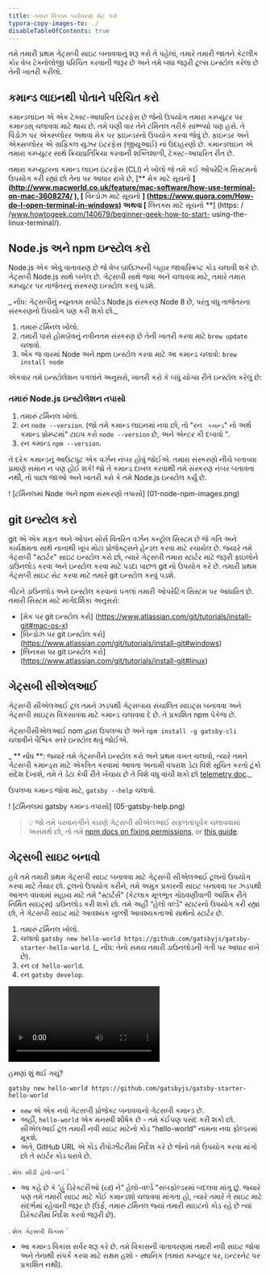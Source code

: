 ```yaml
---
title: તમારું વિકાસ પર્યાવરણ સેટ કરો
typora-copy-images-to: ./
disableTableOfContents: true
---
```


તમે તમારી પ્રથમ ગેટ્સબી સાઇટ બનાવવાનું શરૂ કરો તે પહેલાં, તમારે તમારી જાતને કેટલીક કોર વેબ ટેક્નોલોજી પરિચિત કરવાની જરૂર છે અને તમે બધા જરૂરી ટૂલ્સ ઇન્સ્ટોલ કરેલા છે તેની ખાતરી કરીલો.

## કમાન્ડ લાઇનથી પોતાને પરિચિત કરો

કમાન્ડલાઇન એ એક ટેક્સ્ટ-આધારિત ઇંટરફેસ છે જેનો ઉપયોગ તમારા કમ્પ્યુટર પર કમાન્ડસ્ ચલાવવા માટે થાય છે. તમે ઘણી વાર તેને ટર્મિનલ તરીકે સાભ્ળ્યો પણ હસે. તે વિંડોઝ પર એક્સ્પ્લોરર અથવા મેક પર ફાઇન્ડરનો ઉપયોગ કરવા જેવું છે. ફાઇન્ડર અને એક્સપ્લોરર એ ગ્રાફિકલ યુઝર ઇંટરફેસ (જીયુઆઈ) નાં ઉદાહરણો છે. કમાન્ડલાઇન એ તમારા કમ્પ્યુટર સાથે ક્રિયાપ્રતિક્રિયા કરવાની શક્તિશાળી, ટેક્સ્ટ-આધારિત રીત છે.

તમારા કમ્પ્યુટરના કમાન્ડ લાઇન ઇંટરફેસ (CLI) ને ખોલો જે તમે કઈ ઓપરેટિંગ સિસ્ટમનો ઉપયોગ કરી રહ્યાં છો તેના પર​ આધાર રાખે છે, [** મેક માટે સૂચનો **] (http://www.macworld.co.uk/feature/mac-software/how-use-terminal-on-mac-3608274/ ), [** વિન્ડોઝ માટે સૂચનો **] (https://www.quora.com/How-do-I-open-terminal-in-windows) અથવા [** લિનક્સ માટે સૂચનો **] (https: / /www.howtogeek.com/140679/beginner-geek-how-to-start- using-the-linux-terminal/).

## Node.js અને npm ઇન્સ્ટોલ કરો

Node.js એક એવું વાતાવરણ છે જે વેબ બ્રાઉઝરની બહાર જાવાસ્ક્રિપ્ટ કોડ ચલાવી શકે છે. ગેટ્સબી Node.js સાથે બનેલ છે. ગેટ્સબી સાથે જવા અને ચલાવવા માટે, તમારે તમારા કમ્પ્યુટર પર તાજેતરનું સંસ્કરણ ઇન્સ્ટોલ કરવું પડશે.

_ નોંધ: ગેટ્સબીનું ન્યૂનતમ સપોર્ટેડ Node.js સંસ્કરણ Node 8 છે, પરંતુ વધુ તાજેતરના સંસ્કરણનો ઉપયોગ પણ કરી શકો છો._

1. તમારું ટર્મિનલ ખોલો.
1. તમારી પાસે હોમબ્રેવનું નવીનતમ સંસ્કરણ છે તેની ખાતરી કરવા માટે `brew update` ચલાવો.
1. એક જ વારમાં Node અને npm ઇન્સ્ટોલ કરવા માટે આ કમાન્ડ ચલાવો: `brew install node`

એકવાર તમે ઇન્સ્ટોલેશન પગલાંને અનુસરો, ખાતરી કરો કે બધું યોગ્ય રીતે ઇન્સ્ટોલ કરેલું છે:

### તમારું Node.js ઇન્સ્ટોલેશન તપાસો

1. તમારું ટર્મિનલ ખોલો.
2. રન `node --version`. (જો તમે કમાન્ડ લાઇનમાં નવા છો, તો "રન ` કમાન્ડ`" નો અર્થ કમાન્ડ પ્રોમ્પ્ટમાં" ટાઇપ કરો `node --version` છે, અને એન્ટર કી દબાવો ".
3. રન કમાન્ડ `npm --version`.

તે દરેક કમાન્ડનું આઉટપુટ એક વર્ઝન નંબર હોવું જોઈએ. તમારા સંસ્કરણો નીચે બતાવ્યા પ્રમાણે સમાન ન પણ​ હોઈ શકે! જો તે કમાન્ડ દાખલ કરવાથી તમે સંસ્કરણ નંબર બતાવતા નથી, તો પાછા જાઓ અને ખાતરી કરો કે તમે Node.js ઇન્સ્ટોલ કર્યું છે.

! [ટર્મિનલમાં Node અને npm સંસ્કરણો તપાસો] (01-node-npm-images.png)

## git ઇન્સ્ટોલ કરો

git એ એક મફત અને ઓપન સોર્સ​ વિતરિત વર્ઝન કન્ટ્રોલ સિસ્ટમ છે જે ગતિ અને કાર્યક્ષમતા સાથે નાનાથી ખૂબ મોટા પ્રોજેક્ટ્સને હેન્ડલ કરવા માટે રચાયેલ છે. જ્યારે તમે ગેટ્સબી "સ્ટાર્ટર" સાઇટ ઇન્સ્ટોલ કરો છો, ત્યારે ગેટ્સબી તમારા સ્ટાર્ટર માટે જરૂરી ફાઇલોને ડાઉનલોડ કરવા અને ઇન્સ્ટોલ કરવા માટે પડદા પાછળ git નો ઉપયોગ કરે છે. તમારી પ્રથમ ગેટ્સબી સાઇટ સેટ કરવા માટે તમારે git ઇન્સ્ટોલ કરવું પડશે.

ગીટને ડાઉનલોડ અને ઇન્સ્ટોલ કરવાનાં પગલાં તમારી ઓપરેટિંગ સિસ્ટમ પર આધારિત છે. તમારી સિસ્ટમ માટે માર્ગદર્શિકા અનુસરો:

- [મેક​ પર git ઇન્સ્ટોલ કરો] (https://www.atlassian.com/git/tutorials/install-git#mac-os-x)
- [વિન્ડોઝ પર git ઇન્સ્ટોલ કરો] (https://www.atlassian.com/git/tutorials/install-git#windows)
- [લિનક્સ પર git ઇન્સ્ટોલ કરો] (https://www.atlassian.com/git/tutorials/install-git#linux)

## ગેટ્સબી સીએલઆઈ

ગેટ્સબી સીએલઆઈ ટૂલ તમને ઝડપથી ગેટ્સબાય સંચાલિત સાઇટ્સ બનાવવા અને ગેટ્સબી સાઇટ્સ વિકસાવવા માટે કમાન્ડ ચલાવવા દે છે. તે પ્રકાશિત npm પેકેજ છે.

ગેટ્સબીસીએલઆઈ nom દ્વારા ઉપલબ્ધ છે અને `npm install -g gatsby-cli` ચલાવીને વૈશ્વિક સ્તરે ઇન્સ્ટોલ થવું જોઈએ.

_ ** નોંધ **: જ્યારે તમે ગેટ્સબીને ઇન્સ્ટોલ કરો અને પ્રથમ વખત ચલાવો, ત્યારે તમને ગેટસબી કમાન્ડ્સ માટે એકત્રિત કરવામાં આવતા અનામી વપરાશ ડેટા વિશે સૂચિત કરતો ટૂંકો સંદેશ દેખાશે, તમે તે ડેટા કેવી રીતે ખેંચાય છે તે વિશે વધુ વાંચી શકો છો [telemetry doc](/docs/telemetry)._

ઉપલબ્ધ કમાન્ડ જોવા માટે, `gatsby --help` ચલાવો.

! [ટર્મિનલમાં gatsby કમાન્ડ તપાસો] (05-gatsby-help.png)

> 💡 જો તમે પરવાનગીને કારણે ગેટ્સબી સીએલઆઈ સફળતાપૂર્વક ચલાવવામાં અસમર્થ છો, તો તમે [npm docs on fixing permissions](https://docs.npmjs.com/getting-started/fixing-npm-permissions), or [this guide](https://github.com/sindresorhus/guides/blob/master/npm-global-without-sudo.md).

## ગેટ્સબી સાઇટ બનાવો

હવે તમે તમારી પ્રથમ ગેટ્સબી સાઇટ બનાવવા માટે ગેટ્સબી સીએલઆઈ ટૂલનો ઉપયોગ કરવા માટે તૈયાર છો. ટૂલનો ઉપયોગ કરીને, તમે અમુક પ્રકારની સાઇટ બનાવવા પર ઝડપથી આગળ વધવામાં સહાય માટે તમે "સ્ટાર્ટર્સ" (કેટલાક મૂળભૂત ગોઠવણીવાળી આંશિક રીતે નિર્મિત સાઇટ્સ) ડાઉનલોડ કરી શકો છો. તમે અહીં “હેલો વર્લ્ડ” સ્ટાટરનો ઉપયોગ કરી રહ્યાં છો, તે ગેટસબી સાઇટ માટે આવશ્યક ખુલ્લી આવશ્યકતાઓ સાથેનો સ્ટાર્ટર છે.

1. તમારું ટર્મિનલ ખોલો.
2. ચલાવો `gatsby new hello-world https://github.com/gatsbyjs/gatsby-starter-hello-world`. (_ નોંધ: તેનો સમય તમારી ડાઉનલોડની ગતી પર આધાર રાખે છે).
3. રન `cd hello-world`.
4. રન `gatsby develop`.

<video controls="controls" autoplay="true" loop="true">
  <source type="video/mp4" src="./03-create-site.mp4" />
  <p>માફ કરશો! તમારૂ બ્રાઉસર આ video સપોરટ નથી કરતુ.</p>
</video>

હમણાં શું થઈ ગયું?

```shell
gatsby new hello-world https://github.com/gatsbyjs/gatsby-starter-hello-world
```

- `new` એ એક નવો ગેટસબી પ્રોજેક્ટ બનાવવાનો ગેટસબી કમાન્ડ છે.
- અહીં, `hello-world` એક મનસ્વી શીર્ષક છે - તમે કંઈપણ પસંદ કરી શકો છો. સીએલઆઈ ટૂલ તમારી નવી સાઇટ માટેનો કોડ "hello-world" નામના નવા ફોલ્ડરમાં મૂકશે.
- અંતે, GitHub URL એ કોડ રીપોઝીટરીમાં નિર્દેશ કરે છે જેનો તમે ઉપયોગ કરવા માંગો છો તે સ્ટાર્ટર કોડ ધરાવે છે.

. `` શેલ
સીડી હેલો-વર્લ્ડ
`` `

- આ કહે છે કે 'હું ડિરેક્ટરીઓ (`cd`) ને" હેલો-વર્લ્ડ "સબફોલ્ડરમાં બદલવા માંગુ છું. જ્યારે પણ તમે તમારી સાઇટ માટે કોઈ કમાન્ડશો ચલાવવા માંગતા હો, ત્યારે તમારે તે સાઇટ માટે સંદર્ભમાં રહેવાની જરૂર છે (ઉર્ફ, તમારું ટર્મિનલ જ્યાં તમારી સાઇટનો કોડ રહે છે ત્યાં ડિરેક્ટરીમાં નિર્દેશ કરવો જરૂરી છે).

. `` શેલ
ગેટ્સબી વિકાસ
`` `

- આ કમાન્ડ વિકાસ સર્વર શરૂ કરે છે. તમે વિકાસની વાતાવરણમાં તમારી નવી સાઇટ જોવા અને તેનાથી સંપર્ક કરવા માટે સક્ષમ હશો - સ્થાનિક (તમારા કમ્પ્યુટર પર, ઇન્ટરનેટ પર પ્રકાશિત નથી).
